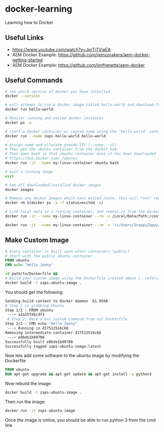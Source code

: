 # docker-learning
Learning how to Docker

## Useful Links
* https://www.youtube.com/watch?v=JprTjTViaEA
* AEM Docker Example: https://github.com/remcorakers/aem-docker-getting-started
* AEM Docker Example: https://github.com/jimfrenette/aem-docker

## Useful Commands

```bash
# see which version of docker you have installed
docker --version

# will attempt to run a docker image called hello-world and download from a repo if it doesn't exist: https://hub.docker.com/_/hello-world
docker run hello-world

# Monitor running and exited docker instances
docker ps -a

# start a docker container w/ custom name using the 'hello-world' container type
docker run --name zaps-hello-world hello-world

# Assign name and allocate pseudo-TTY (--name, -it)
# Then get the ubuntu container from the docker hub
# Then open bash in that ubuntu container once it has been downloaded
# https://hub.docker.com/_/ubuntu
docker run -it --name my-linux-container ubuntu bash

# exit a running image
exit

# See all downloaded/installed docker images
docker images

# Remove any docker images which have exited (note, this will *not* remove the downloaded docker images)
docker rm $(docker ps -a -f status=exited -q)

# Link local data to a running container, and remove it from the docker process list once it has exited
docker run -it --name my-linux-container --rm -v /Local/Data/Path:/container/data/path ubuntu bash

docker run -it --name my-linux-container --rm -v '/c/Users/SnappyZappy/Desktop/Doom Shit':/snappy-zappy ubuntu bash
```

## Make Custom Image

```dockerfile
# Every container is built upon other containers (public)
# Start with the public ubuntu container
FROM ubuntu
CMD echo "Hello Jonny"
```

```bash
cd path/to/Dockerfile &&
# Build your custom image using the Dockerfile created above (. refers to the Dockerfile)
docker build -t zaps-ubuntu-image .
```
You should get the following:
```bash
Sending build context to Docker daemon  61.95kB
# Step 1 is grabbing Ubuntu
Step 1/2 : FROM ubuntu
 ---> a2a15febcdf3
 # Step 2: Here's our custom command from our Dockerfile
Step 2/2 : CMD echo "Hello Jonny"
 ---> Running in d17512516c6b
Removing intermediate container d17512516c6b
 ---> e8bde1b99708
Successfully built e8bde1b99708
Successfully tagged zaps-ubuntu-image:latest
```

Now lets add some software to the ubuntu image by modifying the Dockerfile
```dockerfile
FROM ubuntu
RUN apt-get upgrade && apt-get update && apt-get install -y python3
```
Now rebuild the image:
```bash
docker build -t zaps-ubuntu-image .
```

Then run the image:
```bash
docker run -it zaps-ubuntu-image
```
Once the image is online, you should be able to run python 3 from the cmd line
